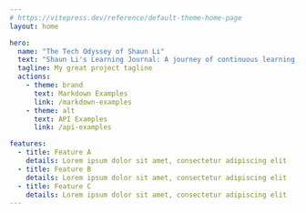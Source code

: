 ```yaml
---
# https://vitepress.dev/reference/default-theme-home-page
layout: home

hero:
  name: "The Tech Odyssey of Shaun Li"
  text: "Shaun Li's Learning Journal: A journey of continuous learning, insights, and personal growth. Explore valuable notes and discoveries as we embark on an enlightening adventure through the realms of knowledge together. Be inspired and enrich your mind in the company of Shaun Li's Learning Journal."
  tagline: My great project tagline
  actions:
    - theme: brand
      text: Markdown Examples
      link: /markdown-examples
    - theme: alt
      text: API Examples
      link: /api-examples

features:
  - title: Feature A
    details: Lorem ipsum dolor sit amet, consectetur adipiscing elit
  - title: Feature B
    details: Lorem ipsum dolor sit amet, consectetur adipiscing elit
  - title: Feature C
    details: Lorem ipsum dolor sit amet, consectetur adipiscing elit
---
```


